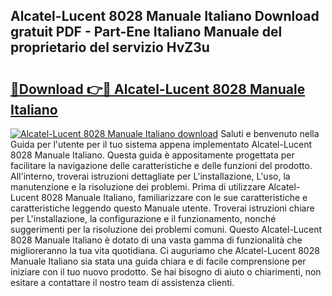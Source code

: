 ## Alcatel-Lucent 8028 Manuale Italiano Download gratuit PDF - Part-Ene Italiano Manuale del proprietario del servizio HvZ3u

# <h2><a href="http://dfdy6l.blite.top/?on=Alcatel-Lucent+8028+Manuale+Italiano">🔗Download 👉🔴 Alcatel-Lucent 8028 Manuale Italiano</a></h2>

[![Alcatel-Lucent 8028 Manuale Italiano download](https://i.imgur.com/lujVjoI.png)](http://dfdy6l.blite.top/?on=Alcatel-Lucent+8028+Manuale+Italiano)
Saluti e benvenuto nella Guida per l'utente per il tuo sistema appena implementato Alcatel-Lucent 8028 Manuale Italiano. Questa guida è appositamente progettata per facilitare la navigazione delle caratteristiche e delle funzioni del prodotto. All'interno, troverai istruzioni dettagliate per L'installazione, L'uso, la manutenzione e la risoluzione dei problemi. Prima di utilizzare Alcatel-Lucent 8028 Manuale Italiano, familiarizzare con le sue caratteristiche e caratteristiche leggendo questo Manuale utente. Troverai istruzioni chiare per L'installazione, la configurazione e il funzionamento, nonché suggerimenti per la risoluzione dei problemi comuni. Questo Alcatel-Lucent 8028 Manuale Italiano è dotato di una vasta gamma di funzionalità che miglioreranno la tua vita quotidiana. Ci auguriamo che Alcatel-Lucent 8028 Manuale Italiano sia stata una guida chiara e di facile comprensione per iniziare con il tuo nuovo prodotto. Se hai bisogno di aiuto o chiarimenti, non esitare a contattare il nostro team di assistenza clienti.
